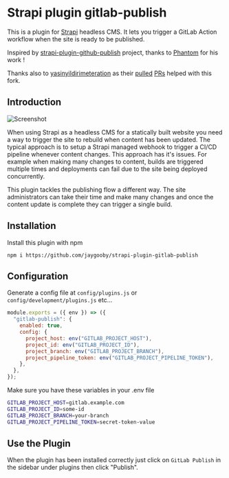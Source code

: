 # Strapi plugin gitlab-publish

This is a plugin for [Strapi](https://github.com/strapi/strapi) headless CMS. It lets you trigger a GitLab Action workflow when the site is ready to be published.

Inspired by [strapi-plugin-github-publish](https://github.com/phantomstudios/strapi-plugin-github-publish) project, thanks to [Phantom](https://github.com/phantomstudios) for his work !

Thanks also to [yasinyildirimeteration](https://github.com/yasinyildirimeteration) as their [pulled](https://github.com/Striffly/strapi-plugin-gitlab-publish/pull/2/commits/d3b57e8720460a0ca7ec6b30f6d76cb9950a95ab) [PRs](https://github.com/Striffly/strapi-plugin-gitlab-publish/pull/2/commits/8a4bc14de44993bdc990cf68f0a19e012b120e64) helped with this fork.

## Introduction

![Screenshot](./docs/screenshot.png "Plugin Screenshot")

When using Strapi as a headless CMS for a statically built website you need a way to trigger the site to rebuild when content has been updated. The typical approach is to setup a Strapi managed webhook to trigger a CI/CD pipeline whenever content changes. This approach has it's issues. For example when making many changes to content, builds are triggered multiple times and deployments can fail due to the site being deployed concurrently.

This plugin tackles the publishing flow a different way. The site administrators can take their time and make many changes and once the content update is complete they can trigger a single build.

## Installation

Install this plugin with npm 

```
npm i https://github.com/jaygooby/strapi-plugin-gitlab-publish
```

## Configuration

Generate a config file at `config/plugins.js` or `config/development/plugins.js` etc...

```javascript
module.exports = ({ env }) => ({
  "gitlab-publish": {
    enabled: true,
    config: {
      project_host: env("GITLAB_PROJECT_HOST"),
      project_id: env("GITLAB_PROJECT_ID"),
      project_branch: env("GITLAB_PROJECT_BRANCH"),
      project_pipeline_token: env("GITLAB_PROJECT_PIPELINE_TOKEN"),      
    },
  },
});
```

Make sure you have these variables in your .env file

```bash
GITLAB_PROJECT_HOST=gitlab.example.com
GITLAB_PROJECT_ID=some-id
GITLAB_PROJECT_BRANCH=your-branch
GITLAB_PROJECT_PIPELINE_TOKEN=secret-token-value
```

## Use the Plugin

When the plugin has been installed correctly just click on `GitLab Publish` in the sidebar under plugins then click "Publish".